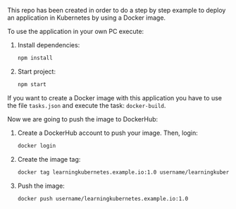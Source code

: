 This repo has been created in order to do a step by step example to deploy an application in Kubernetes by using a Docker image. 

To use the application in your own PC execute: 

1. Install dependencies: 

    ```bash
    npm install
    ```

2. Start project: 

    ```bash
    npm start
    ```

If you want to create a Docker image with this application you have to use the file ```tasks.json``` and execute the task: ```docker-build```.


Now we are going to push the image to DockerHub:

1. Create a DockerHub account to push your image. Then, login: 
    ```bash 
    docker login 
    ```
2. Create the image tag: 
    ```bash 
    docker tag learningkubernetes.example.io:1.0 username/learningkubernetes.example.io:1.0
    ```
3. Push the image: 
    ```
    docker push username/learningkubernetes.example.io:1.0
    ```
